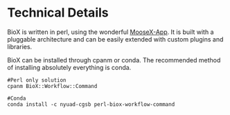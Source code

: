 # Technical Details

BioX is written in perl, using the wonderful [MooseX-App](https://metacpan.org/release/MooseX-App). It is built with a pluggable architecture and can be easily extended with custom plugins and libraries.

BioX can be installed through cpanm or conda. The recommended method of installing absolutely everything is conda.

```
#Perl only solution
cpanm BioX::Workflow::Command

#Conda
conda install -c nyuad-cgsb perl-biox-workflow-command
```



